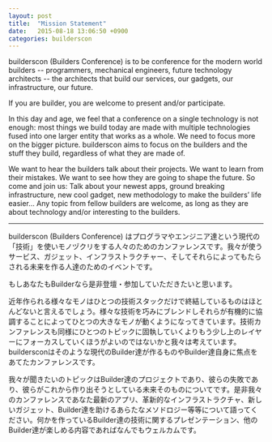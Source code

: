 ```yaml
---
layout: post
title:  "Mission Statement"
date:   2015-08-18 13:06:50 +0900
categories: builderscon
---
```


builderscon (Builders Conference) is to be conference for the modern world builders -- programmers, mechanical engineers, future technology architects -- the architects that build our services, our gadgets, our infrastructure, our future.

If you are builder, you are welcome to present and/or participate.

In this day and age, we feel that a conference on a single technology is not enough: most things we build today are made with multiple technologies fused into one larger entity that works as a whole. We need to focus more on the bigger picture. builderscon aims to focus on the builders and the stuff they build, regardless of what they are made of.

We want to hear the builders talk about their projects. We want to learn from their mistakes. We want to see how they are going to shape the future. So come and join us: Talk about your newest apps, ground breaking infrastructure, new cool gadget, new methodology to make the builders’ life easier… Any topic from fellow builders are welcome, as long as they are about technology and/or interesting to the builders.

---

builderscon (Builders Conference) はプログラマやエンジニア達という現代の「技術」を使いモノヅクリをする人々のためのカンファレンスです。我々が使うサービス、ガジェット、インフラストラクチャー、そしてそれらによってもたらされる未来を作る人達のためのイベントです。

もしあなたもBuilderなら是非登壇・参加していただきたいと思います。

近年作られる様々なモノはひとつの技術スタックだけで終結しているものはほとんどないと言えるでしょう。様々な技術を巧みにブレンドしそれらが有機的に協調することによってひとつの大きなモノが動くようになってきています。技術カンファレンスも同様にひとつのトピックに固執していくよりもう少し上のレイヤーにフォーカスしていくほうがよいのではないかと我々は考えています。buildersconはそのような現代のBuilder達が作るものやBuilder達自身に焦点をあてたカンファレンスです。

我々が聞きたいのトピックはBuilder達のプロジェクトであり、彼らの失敗であり、彼らがこれから作り出そうとしている未来そのものについてです。是非我々のカンファレンスであなた最新のアプリ、革新的なインフラストラクチャ、新しいガジェット、Builder達を助けるあらたなメソドロジー等等について語ってください。何かを作っているBuilder達の技術に関するプレゼンテーション、他のBuilder達が楽しめる内容であればなんでもウェルカムです。